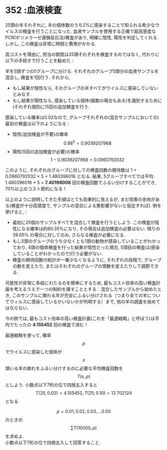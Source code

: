 # 352 :血液検査

25頭の羊それぞれに, 羊の個体数のうち2%に感染することで知られる希少なウイルスの検査を行うことになった. 血液サンプルを使用する正確で超高感度なPCR\(ポリメラーゼ連鎖反応法\)検査があり, 明確に陰性, 陽性を判定してくれる. しかし, この検査は非常に時間と費用がかかる.

高コストを理由に, 担当の獣医は25頭それぞれを検査するのではなく, 代わりに以下の手続きで行うことを勧めた :

羊を5頭ずつの5グループに分ける. それぞれのグループ5頭分の血液サンプルを混合し, 検査を1回行う. それから,

* もし結果が陰性なら, そのグループの羊すべてがウイルスに感染していないとみなす.
* もし結果が陽性なら, 感染している個体\(複数の場合もある\)を識別するために\(それぞれ個別に\)5回の追加検査を行う.

感染している確率は0.02なので, グループそれぞれの\(混合サンプルにおいての\)最初の検査は以下のようになる :

* 陰性\(追加検査が不要\)の確率 $$0.98^5 = 0.9039207968$$
* 陽性\(5回の追加検査が必要\)の確率 $$1 - 0.9039207968 = 0.0960792032$$

このように, それぞれのグループに対しての検査回数の期待数は 1 + 0.0960792032 × 5 = 1.480396016 となる. 結果, 5グループすべてでは平均 1.480396016 × 5 = **7.40198008** 回の検査回数でふるい分けすることができ, 70%以上のコスト節約になる！

以上のように説明してきた手順はとても効果的に見えるが, まだ改善の余地がある\(検査が十分高感度で, サンプルの混合による悪影響がないと仮定すれば\). 例を挙げると, :

* 最初に25個のサンプルすべてを混合して検査を行うとしよう. この検査が陰性になる確率は約60.35%になり, その場合は追加検査の必要はない. 残りの 39.65% の場合に対してのみ, さらなる検査が必要になる.
* もし5頭のグループのうち少なくとも1頭の動物が感染していることがわかっており, 4頭の個体検査を行った結果が陰性だった場合, 5頭目の検査は\(感染していることがわかったので\)行う必要がない.
* 検査の期待回数の総計が一番少なくなるように, それぞれの段階で, グループの数を変えたり, またはそれぞれのグループの頭数を変えたりして調節できる.

可能性が非常に多岐にわたるのを簡単にするため, 最もコスト効率の高い検査計画を考えるうえで一つの制約を課すこととする：混合したサンプルから始めたとき, このサンプルに関わる羊が完全にふるい分けされる（つまり全ての羊についてウィルスに感染しているかいないかが判明する）まで, 他の羊の調査を始めてはならない.

今の例では, 最もコスト効率の高い検査計画\(これを「最適戦略」と呼ぼう\)は平均でたったの **4.155452** 回の検査で済む！

最適戦略を使って, 確率$$p$$でウイルスに感染した個体が$$s$$頭いる羊の群れをふるい分けするのに必要な平均検査回数を$$T(s,p)$$としよう. 小数点以下7桁の位で四捨五入すると$$T(25, 0.02) = 4.155452, T(25, 0.10) = 12.702124$$となる.

$$p=0.01, 0.02, 0.03, ... 0.50$$のときの$$\sum T(10000,p)$$を求めよ.  
小数点以下7桁の位で四捨五入して回答すること.

